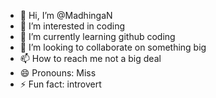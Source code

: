 - 👋 Hi, I’m @MadhingaN
- 👀 I’m interested in coding
- 🌱 I’m currently learning github coding
- 💞️ I’m looking to collaborate on something big
- 📫 How to reach me not a big deal
- 😄 Pronouns: Miss
- ⚡ Fun fact: introvert

<!---
MadhingaN/MadhingaN is a ✨ special ✨ repository because its `README.md` (this file) appears on your GitHub profile.
You can click the Preview link to take a look at your changes.
--->
